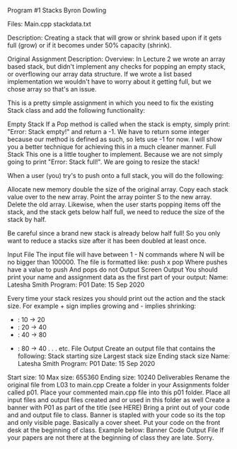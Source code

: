 Program #1
Stacks
Byron Dowling

Files:
Main.cpp
stackdata.txt

Description: 
Creating a stack that will grow or shrink based upon if it gets full (grow) or if it becomes under 50% capacity (shrink).

Original Assignment Description: 
Overview: 
In Lecture 2 we wrote an array based stack, but didn't implement any checks for popping an empty stack, or overflowing our array data structure. If we wrote a list based implementation we wouldn't have to worry about it getting full, but we chose array so that's an issue.

This is a pretty simple assignment in which you need to fix the existing Stack class and add the following functionality:

Empty Stack
If a Pop method is called when the stack is empty, simply print: "Error: Stack empty!" and return a -1.
We have to return some integer because our method is defined as such, so lets use -1 for now. I will show you a better technique for achieving this in a much cleaner manner.
Full Stack
This one is a little tougher to implement. Because we are not simply going to print "Error: Stack full!". We are going to resize the stack!

When a user (you) try's to push onto a full stack, you will do the following:

Allocate new memory double the size of the original array.
Copy each stack value over to the new array.
Point the array pointer S to the new array.
Delete the old array.
Likewise, when the user starts popping items off the stack, and the stack gets below half full, we need to reduce the size of the stack by half.

Be careful since a brand new stack is already below half full! So you only want to reduce a stacks size after it has been doubled at least once.

Input File
The input file will have between 1 - N commands where N will be no bigger than 100000.
The file is formatted like:
push x
pop
Where pushes have a value to push
And pops do not
Output
Screen Output
You should print your name and assignment data as the first part of your output:
Name: Latesha Smith
Program: P01
Date: 15 Sep 2020

Every time your stack resizes you should print out the action and the stack size.
For example + sign implies growing and - implies shrinking:
+ : 10 -> 20
+ : 20 -> 40
+ : 40 -> 80
- : 80 -> 40
.
.
.
etc.
File Output
Create an output file that contains the following:
Stack starting size
Largest stack size
Ending stack size
Name: Latesha Smith
Program: P01
Date: 15 Sep 2020

Start size: 10
Max size: 655360
Ending size: 10240
Deliverables
Rename the original file from L03 to main.cpp
Create a folder in your Assignments folder called p01.
Place your commented main.cpp file into this p01 folder.
Place all input files and output files created and or used in this folder as well
Create a banner with P01 as part of the title (see HERE)
Bring a print out of your code and and output file to class.
Banner is stapled with your code so its the top and only visible page. Basically a cover sheet.
Put your code on the front desk at the beginning of class. Example below:
Banner
Code
Output File
If your papers are not there at the beginning of class they are late. Sorry.
